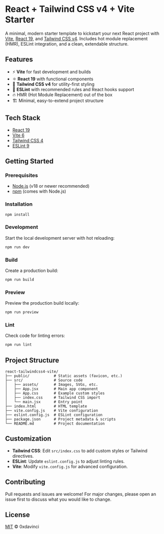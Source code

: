 # React + Tailwind CSS v4 + Vite Starter

A minimal, modern starter template to kickstart your next React project with [Vite](https://vitejs.dev/), [React 19](https://react.dev/), and [Tailwind CSS v4](https://tailwindcss.com/). Includes hot module replacement (HMR), ESLint integration, and a clean, extendable structure.

## Features
- ⚡️ **Vite** for fast development and builds
- ⚛️ **React 19** with functional components
- 🎨 **Tailwind CSS v4** for utility-first styling
- 🧹 **ESLint** with recommended rules and React hooks support
- 🔥 HMR (Hot Module Replacement) out of the box
- 🏗️ Minimal, easy-to-extend project structure

## Tech Stack
- [React 19](https://react.dev/)
- [Vite 6](https://vitejs.dev/)
- [Tailwind CSS 4](https://tailwindcss.com/)
- [ESLint 9](https://eslint.org/)

## Getting Started

### Prerequisites
- [Node.js](https://nodejs.org/) (v18 or newer recommended)
- [npm](https://www.npmjs.com/) (comes with Node.js)

### Installation
```bash
npm install
```

### Development
Start the local development server with hot reloading:
```bash
npm run dev
```

### Build
Create a production build:
```bash
npm run build
```

### Preview
Preview the production build locally:
```bash
npm run preview
```

### Lint
Check code for linting errors:
```bash
npm run lint
```

## Project Structure
```
react-tailwindcss4-vite/
├── public/           # Static assets (favicon, etc.)
├── src/              # Source code
│   ├── assets/       # Images, SVGs, etc.
│   ├── App.jsx       # Main app component
│   ├── App.css       # Example custom styles
│   ├── index.css     # Tailwind CSS import
│   └── main.jsx      # Entry point
├── index.html        # HTML template
├── vite.config.js    # Vite configuration
├── eslint.config.js  # ESLint configuration
├── package.json      # Project metadata & scripts
└── README.md         # Project documentation
```

## Customization
- **Tailwind CSS**: Edit `src/index.css` to add custom styles or Tailwind directives.
- **ESLint**: Update `eslint.config.js` to adjust linting rules.
- **Vite**: Modify `vite.config.js` for advanced configuration.

## Contributing
Pull requests and issues are welcome! For major changes, please open an issue first to discuss what you would like to change.

## License
[MIT](LICENSE) © 0xdavinci
